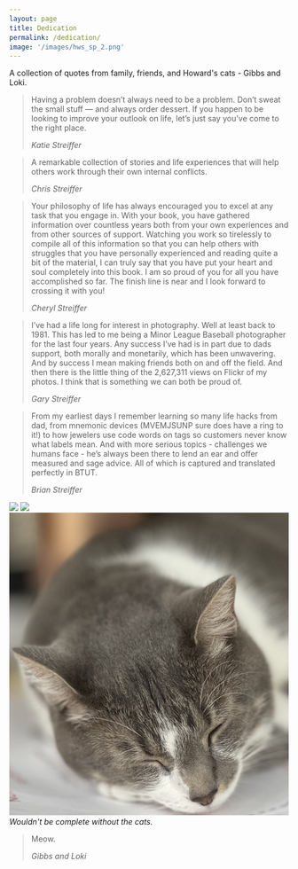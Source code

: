 ```yaml
---
layout: page
title: Dedication
permalink: /dedication/
image: '/images/hws_sp_2.png'
---
```


A collection of quotes from family, friends, and Howard's cats - Gibbs and Loki.

> Having a problem doesn’t always need to be a problem. Don’t sweat the small stuff — and always order dessert. If you happen to be looking to improve your outlook on life, let’s just say you’ve come to the right place.
>
> <cite>Katie Streiffer</cite>

> A remarkable collection of stories and life experiences that will help others work through their own internal conflicts. 
>
> <cite>Chris Streiffer</cite>

> Your philosophy of life has always encouraged you to excel at any task that you engage in. With your book, you have gathered information over countless years both from your own experiences and from other sources of support. Watching you work so tirelessly to compile all of this information so that you can help others with struggles that you have personally experienced and reading quite a bit of the material, I can truly say that you have put your heart and soul completely into this book. I am so proud of you for all you have accomplished so far. The finish line is near and I look forward to crossing it with you! 
>
> <cite>Cheryl Streiffer</cite>

> I’ve had a life long for interest in photography. Well at least back to 1981. This has led to me being a Minor League Baseball photographer for the last four years. Any success I’ve had is in part due to dads support, both morally and monetarily, which has been unwavering. And by success I mean making friends both on and off the field. And then there is the little thing of the 2,627,311 views on Flickr of my photos. I think that is something we can both be proud of. 
>
> <cite>Gary Streiffer</cite>

> From my earliest days I remember learning so many life hacks from dad, from mnemonic devices (MVEMJSUNP sure does have a ring to it!) to how jewelers use code words on tags so customers never know what labels mean. And with more serious topics - challenges we humans face - he’s always been there to lend an ear and offer measured and sage advice. All of which is captured and translated perfectly in BTUT. 
>
> <cite>Brian Streiffer</cite>

<div class="gallery-box">
  <div class="gallery">
    <img src="/images/cats_1.png">
    <img src="/images/cats_2.png">
    <img src="/images/cats_3.jpeg">

  </div>
  <em>Wouldn't be complete without the cats.</em>
</div>

> Meow. 
>
> <cite>Gibbs and Loki</cite>

